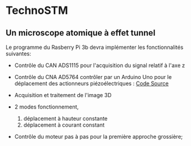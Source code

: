 # TechnoSTM
## Un microscope atomique à effet tunnel

Le programme du Rasberry Pi 3b devra implémenter les fonctionnalités suivantes:

+ Contrôle du CAN ADS1115 pour l'acquisition du signal relatif à l'axe z

+ Contrôle du CNA AD5764 contrôler par un Arduino Uno pour le déplacement des actionneurs piézoélectriques : [Code Source](https://github.com/AlexandreBlais42/Arduino-EVAL-AD5764EB-pour-stm)

+ Acquisition et traitement de l'image 3D

+ 2 modes fonctionnement, 
    1. déplacement à hauteur constante
    2. déplacement à courant constant

+ Contrôle du moteur pas à pas pour la première approche grossière;
